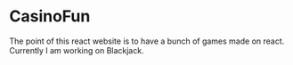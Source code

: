 # CasinoFun

The point of this react website is to have a bunch of games made on react.
Currently I am working on Blackjack.